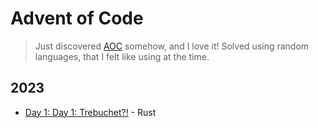 # Advent of Code

> Just discovered [AOC](https://adventofcode.com/) somehow, and I love it!
> Solved using random languages,  that I felt like using at the time.

## 2023

- [Day 1: Day 1: Trebuchet?!](2023/day1/README.md) - Rust
